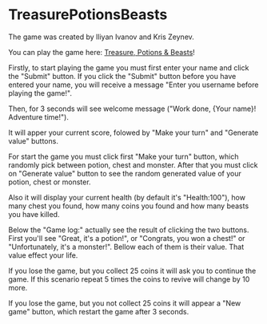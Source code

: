 # TreasurePotionsBeasts

The game was created by Iliyan Ivanov and Kris Zeynev.

You can play the game here: [Treasure, Potions & Beasts](https://TreasurePotions-Beasts.kriszeynev1.repl.co)!

Firstly, to start playing the game you must first enter your name and click the "Submit" button.
If you click the "Submit" button before you have entered your name, you will receive a message "Enter you username before playing the game!".

Then, for 3 seconds will see welcome message ("Work done, {Your name}! Adventure time!").

It will apper your current score, folowed by "Make your turn" and "Generate value" buttons.

For start the game you must click first "Make your turn" button, which randomly pick between potion, chest and monster. After that you must click on "Generate value" button to see the random generated value of your potion, chest or monster.

Also it will display your current health (by default it's "Health:100"), how many chest you found, how many coins you found and how many beasts you have killed.

Below the "Game log:" actually see the result of clicking the two buttons. First you'll see "Great, it's a potion!", or "Congrats, you won a chest!" or "Unfortunately, it's a monster!". Bellow each of them is their value. That value effect your life.

If you lose the game, but you collect 25 coins it will ask you to continue the game. If this scenario repeat 5 times the coins to revive will change by 10 more.

If you lose the game, but you not collect 25 coins it will appear a "New game" button, which restart the game after 3 seconds.
